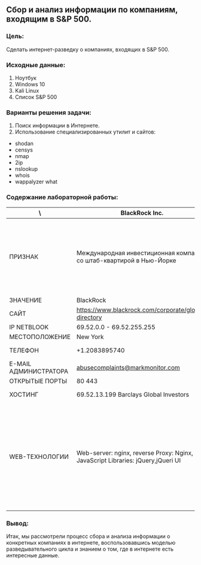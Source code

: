 ## Сбор и анализ информации по компаниям, входящим в S&P 500.
### Цель:
Сделать интернет-разведку о компаниях, входящих в S&P 500.
### Исходные данные:
1. Ноутбук
2. Windows 10
3. Kali Linux
4. Список S&P 500
### Варианты решения задачи:
1. Поиск информации в Интернете.
2. Использование специализированных утилит и сайтов:
- shodan
- censys
- nmap
- 2ip
- nslookup
- whois
- wappalyzer what
### Содержание лабораторной работы:
  \ | BlackRock Inc. | CVS Health Corporation | American Express Company | Micron Technology Inc. | Charter Communications Inc.
 ------ | ------ | ------ | ------ | ------ | ------
 ПРИЗНАК   | Международная инвестиционная компания со штаб-квартирой в Нью-Йорке  | Один из крупнейших в США поставщиков рецептурных препаратов   | Американская финансовая компания  |  Американская транснациональная корпорация, известная своей полупроводниковой продукцией, основную часть которой составляют чипы памяти DRAM и NAND, флеш память, SSD-накопители, а также датчики CMOS   | Обыкновенные акции  
 ЗНАЧЕНИЕ   | BlackRock  | CVS Health   | American Express, AmEx  | Micron Technology   | Charter Communications  
 САЙТ    | https://www.blackrock.com/corporate/global-directory  | https://www.cvshealth.com/   | https://www.americanexpress.com/  | https://www.micron.com/   | https://fin-plan.org/lk/actions_usa/US16119P1084/  
 IP NETBLOOK   | 69.52.0.0 - 69.52.255.255  | 104.64.0.0 - 104.127.255.255   | 104.98.128.0 - 104.98.143.255  | 	13.64.0.0 - 13.107.255.255   |  212.109.216.0 - 212.109.217.255  
 МЕСТОПОЛОЖЕНИЕ   | 	New York  |  Cambridge   | Amsterdam  | Redmond   | Irkutsk  
 ТЕЛЕФОН   | +1.2083895740  | +1.2083895740   | 8887802723  | 8887802723   | +7(495) 662-73-65   +7 (3952) 52-50-96  
 E-MAIL АДМИНИСТРАТОРА   | abusecomplaints@markmonitor.com  | abusecomplaints@markmonitor.com   | domainabuse@cscglobal.com  | domainabuse@cscglobal.com   | fin-plan.org@whoisproxy.ru  
 ОТКРЫТЫЕ ПОРТЫ   | 80  443  | 80 443   | 80 443  | 80 443   | 22 25 53 80 110 143 443 465 587 995 
 ХОСТИНГ   | 69.52.13.199 Barclays Global Investors  | a23-45-100-49.deploy.static.akamaitechnologies.com   | a104-74-119-128.deploy.static.akamaitechnologies.com  | 13.77.160.237 Microsoft Corporation   | fin-plan.org  
 WEB-ТЕХНОЛОГИИ   | Web-server: nginx, reverse Proxy: Nginx, JavaScript Libraries: jQuery,jQueri UI  | CMS: Drupal, Виджет: AddThis, Аналитика: Google Analytics, New Relic, Web-server: Apache, Amazon EC2, Кеширование: Varnish, Язык программирования: PHP, Управление маркетингом: Mautic, База данных: Percona, Менеджер тэгов: Google Tag Manager, JavaScript Libraries: Modernizr, Slick, jQueri 3.4.1, Fingerprintjs 1.4.4, Lodash 4.17.15, PaaS: Acquia Cloud, Amazon Web Services   | CMS: Adobe Experience Manager, Аналитика: SiteCatalyst, Язык программирования: Java, CDN: Akamai, Менеджер тэгов: Adobe DTM, JavaScript Libraries: jQuery 3.1.0  | CMS: Sitecore, Аналитика: Google Analytics, SiteCatalyst, Веб фреймворк:Microsoft ASP.NET, Web-server: IIS, JS графика: Chart.js, ОС: Windows Server, Менеджер тэгов: Adobe DTM, Google Tag Manager, JavaScript Libraries: Hammer.js 2.0.8, Underscore.js 1.9.1, jQuery 3.4.1, PaaS: Azure, UI Frameworks: ZURB Foundation   | CMS: 1C-Bitrix, Виджет: Facebook, Аналитика: Google Analytics, Yandex.Metrika, Прочее: Clipboard.js, Web-server: Apache 2.4.6, JS графика: jqPlot, Язык программирования: PHP 7.1.33, ОС: CentOS, Расширение Веб сервера: OpenSSL 1.0.2k, JavaScript Libraries: FancyBox 2.1.5, Select2, Slick, jQuery 2.2.2, jQuery UI 1.12.1, UI Frameworks: Bootstrap 3.3.6  
### Вывод:
Итак, мы рассмотрели процесс сбора и анализа информации о конкретных компаниях в интернете, воспользовавшись моделью разведывательного цикла и знанием о том, где в интернете есть интересные данные.
